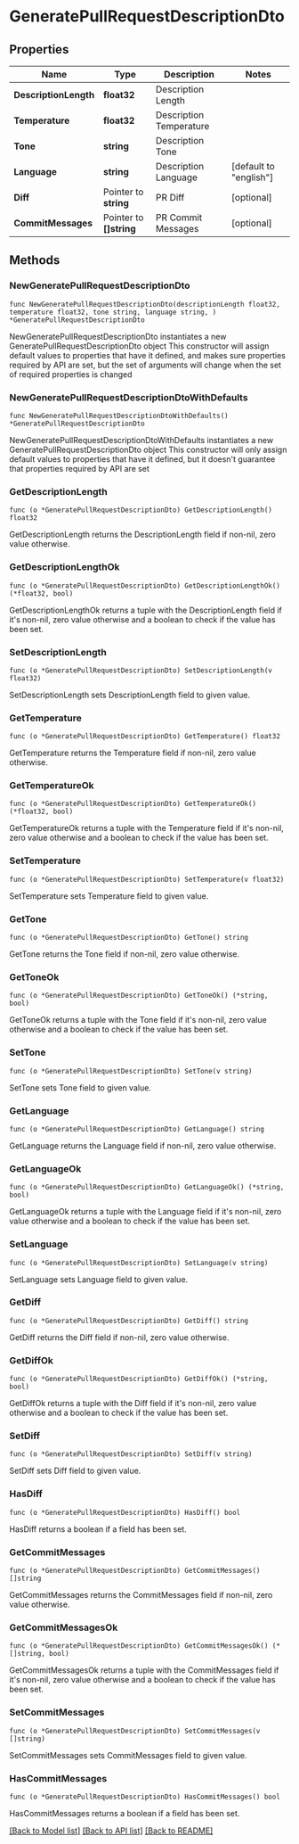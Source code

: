 # GeneratePullRequestDescriptionDto

## Properties

Name | Type | Description | Notes
------------ | ------------- | ------------- | -------------
**DescriptionLength** | **float32** | Description Length | 
**Temperature** | **float32** | Description Temperature | 
**Tone** | **string** | Description Tone | 
**Language** | **string** | Description Language | [default to "english"]
**Diff** | Pointer to **string** | PR Diff | [optional] 
**CommitMessages** | Pointer to **[]string** | PR Commit Messages | [optional] 

## Methods

### NewGeneratePullRequestDescriptionDto

`func NewGeneratePullRequestDescriptionDto(descriptionLength float32, temperature float32, tone string, language string, ) *GeneratePullRequestDescriptionDto`

NewGeneratePullRequestDescriptionDto instantiates a new GeneratePullRequestDescriptionDto object
This constructor will assign default values to properties that have it defined,
and makes sure properties required by API are set, but the set of arguments
will change when the set of required properties is changed

### NewGeneratePullRequestDescriptionDtoWithDefaults

`func NewGeneratePullRequestDescriptionDtoWithDefaults() *GeneratePullRequestDescriptionDto`

NewGeneratePullRequestDescriptionDtoWithDefaults instantiates a new GeneratePullRequestDescriptionDto object
This constructor will only assign default values to properties that have it defined,
but it doesn't guarantee that properties required by API are set

### GetDescriptionLength

`func (o *GeneratePullRequestDescriptionDto) GetDescriptionLength() float32`

GetDescriptionLength returns the DescriptionLength field if non-nil, zero value otherwise.

### GetDescriptionLengthOk

`func (o *GeneratePullRequestDescriptionDto) GetDescriptionLengthOk() (*float32, bool)`

GetDescriptionLengthOk returns a tuple with the DescriptionLength field if it's non-nil, zero value otherwise
and a boolean to check if the value has been set.

### SetDescriptionLength

`func (o *GeneratePullRequestDescriptionDto) SetDescriptionLength(v float32)`

SetDescriptionLength sets DescriptionLength field to given value.


### GetTemperature

`func (o *GeneratePullRequestDescriptionDto) GetTemperature() float32`

GetTemperature returns the Temperature field if non-nil, zero value otherwise.

### GetTemperatureOk

`func (o *GeneratePullRequestDescriptionDto) GetTemperatureOk() (*float32, bool)`

GetTemperatureOk returns a tuple with the Temperature field if it's non-nil, zero value otherwise
and a boolean to check if the value has been set.

### SetTemperature

`func (o *GeneratePullRequestDescriptionDto) SetTemperature(v float32)`

SetTemperature sets Temperature field to given value.


### GetTone

`func (o *GeneratePullRequestDescriptionDto) GetTone() string`

GetTone returns the Tone field if non-nil, zero value otherwise.

### GetToneOk

`func (o *GeneratePullRequestDescriptionDto) GetToneOk() (*string, bool)`

GetToneOk returns a tuple with the Tone field if it's non-nil, zero value otherwise
and a boolean to check if the value has been set.

### SetTone

`func (o *GeneratePullRequestDescriptionDto) SetTone(v string)`

SetTone sets Tone field to given value.


### GetLanguage

`func (o *GeneratePullRequestDescriptionDto) GetLanguage() string`

GetLanguage returns the Language field if non-nil, zero value otherwise.

### GetLanguageOk

`func (o *GeneratePullRequestDescriptionDto) GetLanguageOk() (*string, bool)`

GetLanguageOk returns a tuple with the Language field if it's non-nil, zero value otherwise
and a boolean to check if the value has been set.

### SetLanguage

`func (o *GeneratePullRequestDescriptionDto) SetLanguage(v string)`

SetLanguage sets Language field to given value.


### GetDiff

`func (o *GeneratePullRequestDescriptionDto) GetDiff() string`

GetDiff returns the Diff field if non-nil, zero value otherwise.

### GetDiffOk

`func (o *GeneratePullRequestDescriptionDto) GetDiffOk() (*string, bool)`

GetDiffOk returns a tuple with the Diff field if it's non-nil, zero value otherwise
and a boolean to check if the value has been set.

### SetDiff

`func (o *GeneratePullRequestDescriptionDto) SetDiff(v string)`

SetDiff sets Diff field to given value.

### HasDiff

`func (o *GeneratePullRequestDescriptionDto) HasDiff() bool`

HasDiff returns a boolean if a field has been set.

### GetCommitMessages

`func (o *GeneratePullRequestDescriptionDto) GetCommitMessages() []string`

GetCommitMessages returns the CommitMessages field if non-nil, zero value otherwise.

### GetCommitMessagesOk

`func (o *GeneratePullRequestDescriptionDto) GetCommitMessagesOk() (*[]string, bool)`

GetCommitMessagesOk returns a tuple with the CommitMessages field if it's non-nil, zero value otherwise
and a boolean to check if the value has been set.

### SetCommitMessages

`func (o *GeneratePullRequestDescriptionDto) SetCommitMessages(v []string)`

SetCommitMessages sets CommitMessages field to given value.

### HasCommitMessages

`func (o *GeneratePullRequestDescriptionDto) HasCommitMessages() bool`

HasCommitMessages returns a boolean if a field has been set.


[[Back to Model list]](../README.md#documentation-for-models) [[Back to API list]](../README.md#documentation-for-api-endpoints) [[Back to README]](../README.md)



